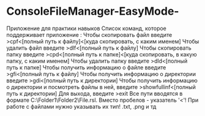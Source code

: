 # ConsoleFileManager-EasyMode-
Приложение для практики навыков
Список команд, которое поддерживает приложение :
Чтобы скопировать файл введите >cpf<[полный путь к файлу]<[куда скопировать, с каким именем]
Чтобы удалить файл введите >dlf<[полный путь к файлу]
Чтобы скопировать папку введите >cpd<[полный путь к папке]<[куда скопировать, в какую папку, с каким именем]
Чтобы удалить папку введите >dld<[полный путь к папке]
Чтобы получить информацию о файле введите >gfi<[полный путь к файлу]
Чтобы получить информацию о директории введите >gdi<[полный путь к директории]
Чтобы получить информацию о директории и посмотреть файлы в ней, введите >showfullinf<[полный путь к директории]
Для выхода, введите >exit
Все пути вводятся в формате  C:\Folder1\Folder2\File.rsl. Вместо пробелов -  указатель '<'!
При работе с файлами нужно указывать их тип! .txt, .png  и тд
